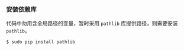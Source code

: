 ### 安装依赖库

代码中勿用含全局路径的变量，暂时采用 `pathlib` 库提供路径，则需要安装 `pathlib`。

```bash
$ sudo pip install pathlib
```